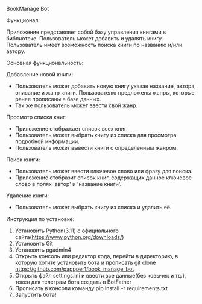 BookManage Bot

Функционал:

Приложение представляет собой базу управления книгами в библиотеке. Пользователь может добавить и удалять книгу.
Пользователь имеет возможность поиска книги по названию и/или автору.

Основная функциональность:

Добавление новой книги:
- Пользователь может добавить новую книгу указав название, автора, описание и жанр книги. Пользователю предложены жанры, которые ранее прописаны в базе данных.
- Так же пользователь может ввести свой жанр.

Просмотр списка книг:
- Приложение отображает список всех книг.
- Пользователь может выбрать книгу из списка для просмотра подробной информации.
- Пользователь может вывести книги с определенным жанром.

Поиск книги:
- Пользователь может ввести ключевое слово или фразу для поиска.
- Приложение отобразит список книг, содержащих данное ключевое слово в полях 'автор' и 'название книги'.

Удаление книги:
- Пользователь может выбрать книгу из списка и удалить её.

Инструкция по установке:
1. Установить Python(3.11) с официального сайта(https://www.python.org/downloads/)
2. Установить Git
3. Установить pgadmin4
4. Открыть консоль или редактор кода, перейти в директорию, в которую хотите установить бота и прописать git clone https://github.com/pappper1/book_manage_bot
5. Открыть файл settings.ini и ввести все данные(без ковычек и тд.), токен для телеграм бота создать в BotFather
6. Прописать в консоли команду pip install -r requirements.txt
7. Запустить бота!
